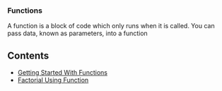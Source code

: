 ### Functions
A function is a block of code which only runs when it is called. You can pass data, known as parameters, into a function
## Contents
- [Getting Started With Functions](https://github.com/CSI-SCT-SB/PY_XTREME/blob/main/BeginnerBasics/FUNCTIONS/simple_function_code.ipynb)
- [Factorial Using Function](https://github.com/CSI-SCT-SB/PY_XTREME/blob/main/BeginnerBasics/FUNCTIONS/function_factorial.ipynb)
